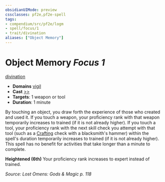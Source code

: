 ```yaml
---
obsidianUIMode: preview
cssclasses: pf2e,pf2e-spell
tags:
- compendium/src/pf2e/logm
- spell/focus/1
- trait/divination
aliases: ["Object Memory"]
---
```

# Object Memory *Focus 1*   
[divination](rules/traits/divination.md "Divination School Trait")  

- **Domains** [vigil](compendium/setting/domains.md#Vigil)
- **Cast** [>>](rules/core-rulebook/chapter-9-playing-the-game.md#Actions "Two-Action") 
- **Targets**: 1 weapon or tool
- **Duration**: 1 minute

By touching an object, you draw forth the experience of those who created and used it. If you touch a weapon, your proficiency rank with that weapon temporarily increases to trained (if it is not already higher). If you touch a tool, your proficiency rank with the next skill check you attempt with that tool (such as a [Crafting](compendium/skills.md#Crafting) check with a blacksmith's hammer) within the spell's duration temporarily increases to trained (if it is not already higher). This spell has no benefit for activities that take longer than a minute to complete.

**Heightened (6th)** Your proficiency rank increases to expert instead of trained.

*Source: Lost Omens: Gods & Magic p. 118*